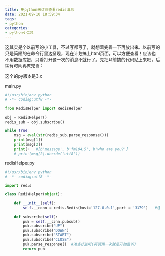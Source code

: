 ```yaml
---
title: 用python来订阅查看redis消息
date: 2021-09-10 18:59:34
tags:
- python
categories:
- python小工具
---
```


这其实是个以前写的小工具，不过写都写了，就想着完善一下再放出来。以前写的只是简陋的在命令行里边呈现，现在计划搞上html页面，可以方便查看！应该也不用数据库把，只看打开这一次的消息不就行了。先把以前搞的代码贴上来吧，后续有时间再做完善：

这个的py版本是3.x

main.py
```python
#!/usr/bin/env python
# -*- coding:utf8 -*-

from RedisHelper import RedisHelper

obj = RedisHelper()
redis_sub = obj.subscribe()

while True:
    msg = eval(str(redis_sub.parse_response()))
    print(msg[1])
    print(msg[2])
    print()   #[b'message', b'fm104.5', b'who are you?']
    # print(msg[2].decode('utf8'))
```

redisHelper.py
```python
#!/usr/bin/env python
# -*- coding:utf8 -*-

import redis

class RedisHelper(object):

    def __init__(self):
        self.__conn = redis.Redis(host='127.0.0.1',port = '3379')   #连接本机，ip不用写

    def subscribe(self):
        pub = self.__conn.pubsub()
        pub.subscribe("UP")
        pub.subscribe("DOWN")
        pub.subscribe("START")
        pub.subscribe("CLOSE")
        pub.parse_response()  #准备好监听(再调用一次就是开始监听)
        return pub
```